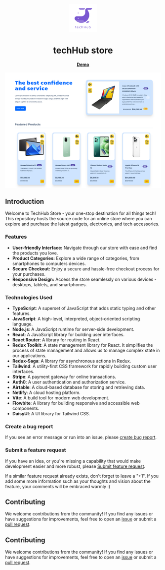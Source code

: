 <p>&nbsp;&nbsp;&nbsp;&nbsp;&nbsp;&nbsp;</p>
<p align="center">
<img width="90" height="90" alt="techHub store Logo" src="./src/assets/logo.webp"/>
</p>
<p align="center">
  <h1 align="center">techHub store</h1>
</p>
<h4 align="center">
    <a href="https://tecth-hub.netlify.app/">Demo</a>
</h4>

<p align="center">
<img alt="EverShop" width="950" src="./src/assets/web-img/home.png"/>
</p>

## Introduction

Welcome to TechHub Store - your one-stop destination for all things tech! This repository hosts the source code for an online store where you can explore and purchase the latest gadgets, electronics, and tech accessories.

### Features

- **User-friendly Interface:** Navigate through our store with ease and find the products you love.
- **Product Categories:** Explore a wide range of categories, from smartphones to computers devices.
- **Secure Checkout:** Enjoy a secure and hassle-free checkout process for your purchases.
- **Responsive Design:** Access the store seamlessly on various devices - desktops, tablets, and smartphones.

### Technologies Used

- **TypeScript**: A superset of JavaScript that adds static typing and other features.
- **JavaScript**: A high-level, interpreted, object-oriented scripting language.
- **Node.js**: A JavaScript runtime for server-side development.
- **React**: A JavaScript library for building user interfaces.
- **React Router**: A library for routing in React.
- **Redux Toolkit**: A state management library for React. It simplifies the process of state management and allows us to manage complex state in our applications.
- **Redux-Saga**: A library for asynchronous actions in Redux.
- **Tailwind**: A utility-first CSS framework for rapidly building custom user interfaces.
- **Stripe**: A payment gateway for online transactions.
- **Auth0**: A user authentication and authorization service.
- **Airtable**: A cloud-based database for storing and retrieving data.
- **Netlify**: A cloud hosting platform.
- **Vite**: A build tool for modern web development.
- **Flowbite**: A library for building responsive and accessible web components.
- **DaisyUI**: A UI library for Tailwind CSS.

### Create a bug report

If you see an error message or run into an issue, please [create bug report](https://github.com/Nasaee/techhub-store/issues/new).

### Submit a feature request

If you have an idea, or you're missing a capability that would make development easier and more robust, please [Submit feature request](https://github.com/Nasaee/techhub-store/issues/new).

If a similar feature request already exists, don't forget to leave a "+1".
If you add some more information such as your thoughts and vision about the feature, your comments will be embraced warmly :)

## Contributing

We welcome contributions from the community! If you find any issues or have suggestions for improvements, feel free to open an [issue](https://github.com/Nasaee/techhub-store/issues) or submit a [pull request](https://github.com/Nasaee/techhub-store/pulls).

## Contributing

We welcome contributions from the community! If you find any issues or have suggestions for improvements, feel free to open an [issue](https://github.com/Nasaee/techhub-store/issues) or submit a [pull request](https://github.com/Nasaee/techhub-store/pulls).
